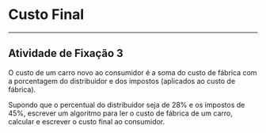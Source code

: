 # Custo Final  

---

## Atividade de Fixação 3  

O custo de um carro novo ao consumidor é a soma do custo de fábrica com a porcentagem do distribuidor e dos impostos (aplicados ao custo de fábrica).

Supondo que o percentual do distribuidor seja de 28% e os impostos de 45%, escrever um algoritmo para ler o custo de fábrica de um carro, calcular e escrever o custo final ao consumidor.  
